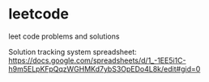 # leetcode
leet code problems and solutions

Solution tracking system spreadsheet: 
https://docs.google.com/spreadsheets/d/1_-1EE5i1C-h9m5ELpKFpQqzWGHMKd7ybS3OpEDo4L8k/edit#gid=0